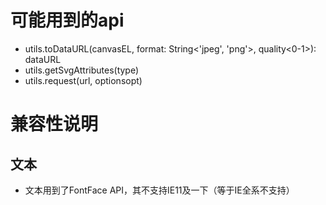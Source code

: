# 可能用到的api
- utils.toDataURL(canvasEL, format: String<'jpeg', 'png'>, quality<0-1>): dataURL
- utils.getSvgAttributes(type)
- utils.request(url, optionsopt)
# 兼容性说明
## 文本
- 文本用到了FontFace API，其不支持IE11及一下（等于IE全系不支持）
